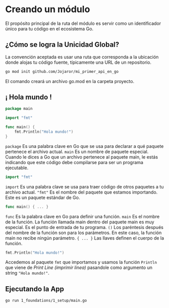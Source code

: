 # Creando un módulo

El propósito principal de la ruta del módulo es servir como un identificador único para tu código en el ecosistema Go.

## ¿Cómo se logra la Unicidad Global?

La convención aceptada es usar una ruta que corresponda a la ubicación donde alojas tu código fuente, típicamente una URL de un repositorio.


````bash
go mod init github.com/Jojaror/mi_primer_api_en_go
````

El comando creará un archivo go.mod en la carpeta proyecto.

## ¡ Hola mundo !

````go
package main

import "fmt"

func main() {
	fmt.Println("Hola mundo!")
}
````
```package``` Es una palabra clave en Go que se usa para declarar a qué paquete pertenece el archivo actual. ```main``` Es un nombre de paquete especial. Cuando le dices a Go que un archivo pertenece al paquete main, le estás indicando que este código debe compilarse para ser un programa ejecutable.

````go
import "fmt"
````
```import``` Es una palabra clave se usa para traer código de otros paquetes a tu archivo actual. ```"fmt"``` Es el nombre del paquete que estamos importando. Este es un paquete estándar de Go.

````go
func main() { ... }
````
```func``` Es la palabra clave en Go para definir una función. ```main``` Es el nombre de la función. La función llamada main dentro del paquete main es muy especial. Es el punto de entrada de tu programa. ```()``` Los paréntesis después del nombre de la función son para los parámetros. En este caso, la función main no recibe ningún parámetro. ```{ ... }``` Las llaves definen el cuerpo de la función.

````go
fmt.Println("Hola mundo!")
````
Accedemos al paquete ```fmt``` que importamos y usamos la función ```Println``` que viene de *Print Line (imprimir linea)* pasandole como argumento un string ```"Hola mundo!"```.

## Ejecutando la App

````bash
go run 1_foundations/1_setup/main.go
````
